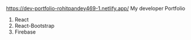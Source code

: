 https://dev-portfolio-rohitpandey469-1.netlify.app/
My developer Portfolio
1. React
2. React-Bootstrap
3. Firebase
